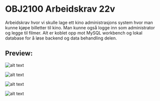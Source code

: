 # OBJ2100 Arbeidskrav 22v
 
Arbeidskrav hvor vi skulle lage ett kino administrasjons system hvor man kunne kjøpe billetter til kino. Man kunne også logge inn som administrator og legge til filmer. Alt er koblet opp mot MySQL workbench og lokal database for å løse backend og data behandling delen.

<h2>Preview:</h2>

![alt text](https://github.com/borgebjornar/OBJ2100-arbeidskrav-22v/blob/main/preview1.png?raw=true)

![alt text](https://github.com/borgebjornar/OBJ2100-arbeidskrav-22v/blob/main/preview2.png?raw=true)

![alt text](https://github.com/borgebjornar/OBJ2100-arbeidskrav-22v/blob/main/preview3.png?raw=true)

![alt text](https://github.com/borgebjornar/OBJ2100-arbeidskrav-22v/blob/main/preview4.png?raw=true)
